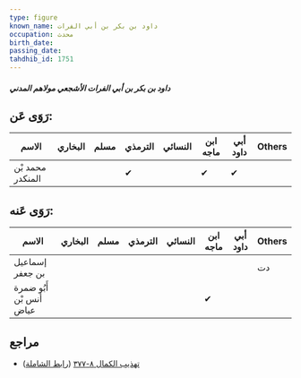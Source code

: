 ```yaml
---
type: figure
known_name: داود بن بكر بن أبي الفرات
occupation: محدث
birth_date:
passing_date:
tahdhib_id: 1751
---
```

##### داود بن بكر بن أبي الفرات الأشجعي مولاهم المدني

## رَوَى عَن:
| الاسم            | البخاري | مسلم | الترمذي | النسائي | ابن ماجه | أبي داود | Others |
| ---------------- | ------- | ---- | ------- | ------- | -------- | -------- | ------ |
| محمد بْن المنكدر |         |      | ✔       |         | ✔        | ✔        |        |
## رَوَى عَنه:
| الاسم                   | البخاري | مسلم | الترمذي | النسائي | ابن ماجه | أبي داود | Others |
| ----------------------- | ------- | ---- | ------- | ------- | -------- | -------- | ------ |
| إسماعيل بن جعفر         |         |      |         |         |          |          | دت     |
| أَبُو ضمرة أنس بْن عياض |         |      |         |         | ✔        |          |        |
## مراجع
- [تهذيب الكمال ٨-٣٧٧](obsidian://open?vault=Tahdhib-al-Kamal&file=Figures/١٧٥١-داود%20بن%20بكر%20بن%20أبي%20الفرات%20الأشجعي%20مولاهم%20المدني) ([رابط الشاملة](https://shamela.ws/book/3722/4088))